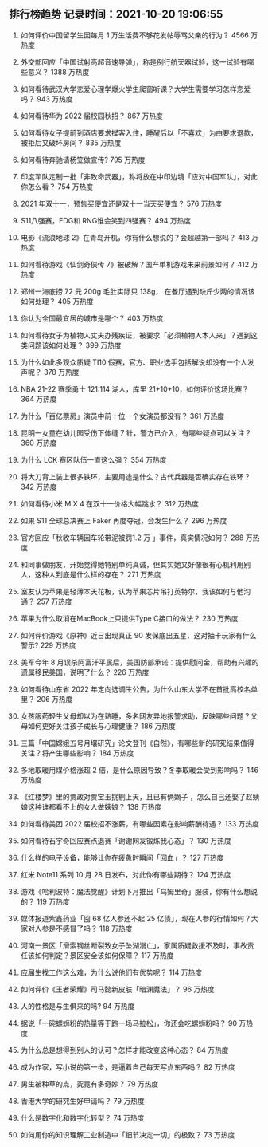 
## 排行榜趋势 记录时间：2021-10-20 19:06:55
  
  1. 如何评价中国留学生因每月 1 万生活费不够花发帖辱骂父亲的行为？ 4566 万热度
    
  2. 外交部回应「中国试射高超音速导弹」，称是例行航天器试验，这一试验有哪些意义？ 1388 万热度
    
  3. 如何看待武汉大学恋爱心理学爆火学生爬窗听课？大学生需要学习怎样恋爱吗？ 943 万热度
    
  4. 如何看待华为 2022 届校园秋招？ 867 万热度
    
  5. 如何看待女子提前到酒店要求撵客入住，睡醒后以「不喜欢」为由要求退款，被拒后又破坏房间？ 835 万热度
    
  6. 如何看待奔驰请杨笠做宣传? 795 万热度
    
  7. 印度军队定制一批「非致命武器」，称将放在中印边境「应对中国军队」，对此你怎么看？ 754 万热度
    
  8. 2021 年双十一，预售买便宜还是双十一当天买便宜？ 576 万热度
    
  9. S11八强赛，EDG和 RNG谁会笑到四强赛？ 494 万热度
    
  10. 电影《流浪地球 2》在青岛开机，你有什么想说的？会超越第一部吗？ 413 万热度
    
  11. 如何看待游戏《仙剑奇侠传 7》被破解？国产单机游戏未来前景如何？ 412 万热度
    
  12. 郑州一海底捞 72 元 200g 毛肚实际只 138g， 在餐厅遇到缺斤少两的情况该如何处理？ 405 万热度
    
  13. 你认为全国最宜居的城市是哪个？ 403 万热度
    
  14. 如何看待女子为植物人丈夫办残疾证，被要求「必须植物人本人来」？遇到这类问题该如何处理？ 399 万热度
    
  15. 为什么如此多观众质疑 TI10 假赛，官方、职业选手包括解说却没有一个人发声呢？ 378 万热度
    
  16. NBA 21-22 赛季勇士 121:114 湖人，库里 21+10+10，如何评价这场比赛？ 364 万热度
    
  17. 为什么「百亿票房」演员中前十位一个女演员都没有？ 361 万热度
    
  18. 昆明一女童在幼儿园受伤下体缝 7 针，警方已介入，有哪些疑点可以关注？ 360 万热度
    
  19. 为什么 LCK 赛区队伍一直这么强？ 354 万热度
    
  20. 将大刀背上装上很多铁环，主要用途是什么？古代兵器是否确实存在铁环？ 342 万热度
    
  21. 如何看待小米 MIX 4 在双十一价格大幅跳水？ 312 万热度
    
  22. 如果 S11 全球总决赛上 Faker 再度夺冠，会发生什么？ 296 万热度
    
  23. 官方回应「秋收车辆因车轮带泥被罚1.2 万 」事件，真实情况如何？ 288 万热度
    
  24. 和同事做朋友，开始觉得她特别单纯真诚，但其实她又好像很有心机利用别人，这种人到底是什么样的存在？ 271 万热度
    
  25. 室友认为苹果是轻薄本天花板，认为苹果芯片吊打英特尔，我该如何与他沟通？ 257 万热度
    
  26. 苹果为什么取消在MacBook上只提供Type C接口的做法？ 230 万热度
    
  27. 如何评价游戏《原神》近日出现真正 90 发保底出五星，这对抽卡玩家有什么警示? 229 万热度
    
  28. 美军今年 8 月误杀阿富汗平民后，美国防部承诺：提供慰问金，帮助有兴趣的遗属移民美国，说明了什么？ 226 万热度
    
  29. 如何看待山东省 2022 年定向选调生公告，为什么山东大学不在首批高校名单里？ 206 万热度
    
  30. 女孩服药轻生父母却以为在熟睡，多名网友异地报警求助，反映哪些问题？父母如何更好关注孩子成长与心理健康？ 186 万热度
    
  31. 三篇「中国嫦娥五号月壤研究」论文登刊《自然》，有哪些新的研究结果值得关注？将产生哪些影响？ 184 万热度
    
  32. 多地取暖用煤价格涨超 2 倍，是什么原因导致？冬季取暖会受到影响吗？ 146 万热度
    
  33. 《红楼梦》里的贾政对贾宝玉挑剔上天，且已有俩嫡子 ，怎么自己还娶了赵姨娘这种谁都看不上的女人做姨娘？ 138 万热度
    
  34. 如何看待美团 2022 届校招不涨薪，有哪些因素在影响薪酬待遇？ 133 万热度
    
  35. 如何看待石宇奇回应赛点退赛「谢谢网友锻炼我心态」？ 130 万热度
    
  36. 什么样的电子设备，能够让你在疲惫时瞬间「回血」？ 127 万热度
    
  37. 红米 Note11 系列 10 月 28 日发布，对此你有哪些期待？ 124 万热度
    
  38. 游戏《哈利波特：魔法觉醒》计划下月推出「乌姆里奇」服装，你有什么想说的？ 119 万热度
    
  39. 媒体报道紫鑫药业「囤 68 亿人参还不起 25 亿债」，现在人参的行情如何？大家对人参是不感冒了吗？ 118 万热度
    
  40. 河南一景区「滑索钢丝断裂致女子坠湖溺亡」，家属质疑救援不及时，事故责任该如何判定？景区安全该如何保障？ 117 万热度
    
  41. 应届生找工作这么难，为什么说他们有优势呢？ 114 万热度
    
  42. 如何评价《王者荣耀》司马懿新皮肤「暗渊魔法」？ 96 万热度
    
  43. 人的性格是与生俱来的吗? 94 万热度
    
  44. 据说「一碗螺蛳粉的热量等于跑一场马拉松」，你还会吃螺蛳粉吗？ 90 万热度
    
  45. 为什么总是想得到别人的认可？怎样才能改变这种心态？ 84 万热度
    
  46. 成为作家，写小说的第一步，是逼着自己每天写点东西吗？ 82 万热度
    
  47. 男生被种草的点，究竟有多奇妙？ 79 万热度
    
  48. 香港大学的研究生好申请吗？ 79 万热度
    
  49. 什么是数字化和数字化转型？ 74 万热度
    
  50. 如何用你的知识理解工业制造中「细节决定一切」的极致？ 73 万热度
    